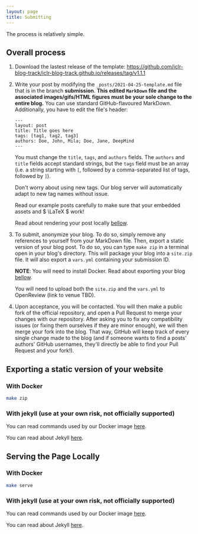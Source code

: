 ```yaml
---
layout: page
title: Submitting
---
```


The process is relatively simple.

## Overall process

1. Download the lastest release of the template: https://github.com/iclr-blog-track/iclr-blog-track.github.io/releases/tag/v1.1.1
2. Write your post by modifying the `_posts/2021-04-25-template.md` file that is in the branch **submission**. **This
    edited `MarkDown` file and the associated images/gifs/HTML figures must be your sole change to the entire blog.**
    You can use standard GitHub-flavoured MarkDown. Additionally, you have to edit the file's header:
    ```
   ---
    layout: post
    title: Title goes here
    tags: [tag1, tag2, tag3]
    authors: Doe, John, Mila; Doe, Jane, DeepMind
    ---
   ```
    You must change the `title`, `tags`, and `authors` fields. The `authors` and `title` fields accept standard strings,
    but the `tags` field must be an array (i.e. a string starting with `[`, followed by a comma-separated list of tags, followed by `]`).

    Don't worry about using new tags. Our blog server will automatically adapt to new tag names without issue.

    Read our example posts carefully to make sure that your embedded assets and $ \LaTeX $ work!

    Read about rendering your post locally [bellow](#serving).
3. To submit, anonymize your blog. To do so, simply remove any references to yourself from your MarkDown file.
    Then, export a static version of your blog post. To do so, you can type `make zip` in a terminal open in your blog's directory.
    This will package your blog into a `site.zip` file.
    It will also export a `vars.yml` containing your submission ID.

    **NOTE**: You will need to install Docker. Read about exporting your blog [bellow](#exporting).

    You will need to upload both the `site.zip` and the `vars.yml` to OpenReview (link to venue TBD).
4. Upon acceptance, you will be contacted. You will then make a public fork of the official repository, and open a Pull
    Request to merge your changes with our repository. After asking you to fix any compatibility issues
    (or fixing them ourselves if they are minor enough), we will then merge your fork into the blog. That way,
    GitHub will keep track of every single change made to the blog (and if someone wants to find a posts' authors'
    GitHub usernames, they'll directly be able to find your Pull Request and your fork!).

<a id="exporting"></a>
## Exporting a static version of your website

### With Docker

```bash
make zip
```

### With jekyll (use at your own risk, not officially supported)

You can read commands used by our Docker image [here](https://github.com/iclr-blog-track/github-pages-docker).

You can read about Jekyll [here](https://github.com/udem-ift6758/blogpost-template).


<a id="serving"></a>
## Serving the Page Locally

### With Docker

```bash
make serve
```

### With jekyll (use at your own risk, not officially supported)

You can read commands used by our Docker image [here](https://github.com/iclr-blog-track/github-pages-docker).

You can read about Jekyll [here](https://github.com/udem-ift6758/blogpost-template).
